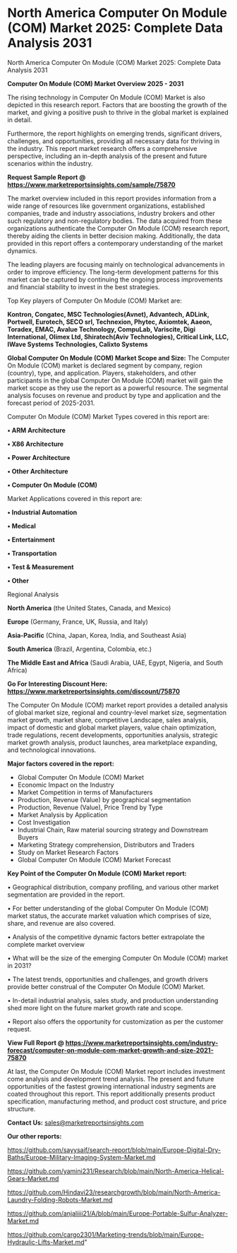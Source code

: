 # North America Computer On Module (COM) Market 2025: Complete Data Analysis 2031
North America Computer On Module (COM) Market 2025: Complete Data Analysis 2031

<Strong> Computer On Module (COM) Market Overview 2025 - 2031</strong>

The rising technology in Computer On Module (COM) Market is also depicted in this research report. Factors that are boosting the growth of the market, and giving a positive push to thrive in the global market is explained in detail.

Furthermore, the report highlights on emerging trends, significant drivers, challenges, and opportunities, providing all necessary data for thriving in the industry. This report market research offers a comprehensive perspective, including an in-depth analysis of the present and future scenarios within the industry.

<strong>Request Sample Report @ <a href=https://www.marketreportsinsights.com/sample/75870>https://www.marketreportsinsights.com/sample/75870</a></strong>

The market overview included in this report provides information from a wide range of resources like government organizations, established companies, trade and industry associations, industry brokers and other such regulatory and non-regulatory bodies. The data acquired from these organizations authenticate the Computer On Module (COM) research report, thereby aiding the clients in better decision making. Additionally, the data provided in this report offers a contemporary understanding of the market dynamics.

The leading players are focusing mainly on technological advancements in order to improve efficiency. The long-term development patterns for this market can be captured by continuing the ongoing process improvements and financial stability to invest in the best strategies.

Top Key players of Computer On Module (COM) Market are:

<strong>Kontron, Congatec, MSC Technologies(Avnet), Advantech, ADLink, Portwell, Eurotech, SECO srl, Technexion, Phytec, Axiomtek, Aaeon, Toradex, EMAC, Avalue Technology, CompuLab, Variscite, Digi International, Olimex Ltd, Shiratech(Aviv Technologies), Critical Link, LLC, IWave Systems Technologies, Calixto Systems</strong>

<strong><b>Global Computer On Module (COM) Market Scope and Size:</b></strong>
The Computer On Module (COM) market is declared segment by company, region (country), type, and application. Players, stakeholders, and other participants in the global Computer On Module (COM) market will gain the market scope as they use the report as a powerful resource. The segmental analysis focuses on revenue and product by type and application and the forecast period of 2025-2031.

Computer On Module (COM) Market Types covered in this report are:

<strong>• ARM Architecture

• X86 Architecture

• Power Architecture

• Other Architecture

• Computer On Module (COM)</strong>

Market Applications covered in this report are:

<strong>• Industrial Automation

• Medical

• Entertainment

• Transportation

• Test & Measurement

• Other</strong> 

Regional Analysis

<strong>North America</strong> (the United States, Canada, and Mexico)

<strong>Europe</strong> (Germany, France, UK, Russia, and Italy)

<strong>Asia-Pacific</strong> (China, Japan, Korea, India, and Southeast Asia)

<strong>South America</strong> (Brazil, Argentina, Colombia, etc.)

<strong>The Middle East and Africa</strong> (Saudi Arabia, UAE, Egypt, Nigeria, and South Africa)

<strong>Go For Interesting Discount Here: <a href=https://www.marketreportsinsights.com/discount/75870>https://www.marketreportsinsights.com/discount/75870</a></strong>

The Computer On Module (COM) market report provides a detailed analysis of global market size, regional and country-level market size, segmentation market growth, market share, competitive Landscape, sales analysis, impact of domestic and global market players, value chain optimization, trade regulations, recent developments, opportunities analysis, strategic market growth analysis, product launches, area marketplace expanding, and technological innovations.

<strong><b>Major factors covered in the report:</b></strong>
<ul>
  <li>Global Computer On Module (COM) Market </li>
  <li>Economic Impact on the Industry</li>
  <li>Market Competition in terms of Manufacturers</li>
  <li>Production, Revenue (Value) by geographical segmentation</li>
  <li>Production, Revenue (Value), Price Trend by Type</li>
  <li>Market Analysis by Application</li>
  <li>Cost Investigation</li>
  <li>Industrial Chain, Raw material sourcing strategy and Downstream Buyers</li>
  <li>Marketing Strategy comprehension, Distributors and Traders</li>
  <li>Study on Market Research Factors</li>
  <li>Global Computer On Module (COM) Market Forecast</li>
</ul>

<strong><b>Key Point of the Computer On Module (COM) Market report:</b></strong>

• Geographical distribution, company profiling, and various other market segmentation are provided in the report.

• For better understanding of the global Computer On Module (COM) market status, the accurate market valuation which comprises of size, share, and revenue are also covered.

• Analysis of the competitive dynamic factors better extrapolate the complete market overview

• What will be the size of the emerging Computer On Module (COM) market in 2031?

• The latest trends, opportunities and challenges, and growth drivers provide better construal of the Computer On Module (COM) Market.

• In-detail industrial analysis, sales study, and production understanding shed more light on the future market growth rate and scope.

• Report also offers the opportunity for customization as per the customer request.

<strong><b>View Full Report @ <a href=https://www.marketreportsinsights.com/industry-forecast/computer-on-module-com-market-growth-and-size-2021-75870>https://www.marketreportsinsights.com/industry-forecast/computer-on-module-com-market-growth-and-size-2021-75870</a></b></strong>


At last, the Computer On Module (COM) Market report includes investment come analysis and development trend analysis. The present and future opportunities of the fastest growing international industry segments are coated throughout this report. This report additionally presents product specification, manufacturing method, and product cost structure, and price structure.

<strong>Contact Us:</strong>
sales@marketreportsinsights.com

<strong>Our other reports:</strong>

<a href=https://github.com/sayysaif/search-report/blob/main/Europe-Digital-Dry-Baths/Europe-Military-Imaging-System-Market.md>https://github.com/sayysaif/search-report/blob/main/Europe-Digital-Dry-Baths/Europe-Military-Imaging-System-Market.md</a>

<a href=https://github.com/yamini231/Research/blob/main/North-America-Helical-Gears-Market.md>https://github.com/yamini231/Research/blob/main/North-America-Helical-Gears-Market.md</a>

<a href=https://github.com/Hindavi23/researchgrowth/blob/main/North-America-Laundry-Folding-Robots-Market.md>https://github.com/Hindavi23/researchgrowth/blob/main/North-America-Laundry-Folding-Robots-Market.md</a>

<a href=https://github.com/anjaliiii21/A/blob/main/Europe-Portable-Sulfur-Analyzer-Market.md>https://github.com/anjaliiii21/A/blob/main/Europe-Portable-Sulfur-Analyzer-Market.md</a>

<a href=https://github.com/cargo2301/Marketing-trends/blob/main/Europe-Hydraulic-Lifts-Market.md>https://github.com/cargo2301/Marketing-trends/blob/main/Europe-Hydraulic-Lifts-Market.md</a>"
